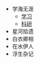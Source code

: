 <!-- _sidebar.md -->
<!-- 网页左边的侧边栏 -->
- 学海无涯
  - [学习](/学海无涯/学习/index.md)
  - [科研](/学海无涯/科研/index.md)
- 星河拾遗
- 白衣卿相
- 在水伊人
- 浮生杂记